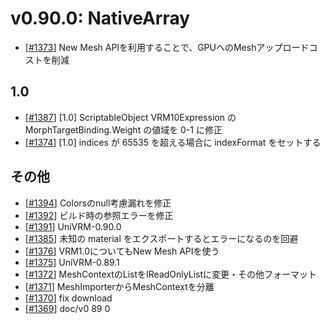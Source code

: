 # v0.90.0: NativeArray

* [[\#1373](https://github.com/matonnet/UniVRM/pull/1373)] New Mesh APIを利用することで、GPUへのMeshアップロードコストを削減

## 1.0
* [[\#1387](https://github.com/matonnet/UniVRM/pull/1387)] [1.0] ScriptableObject VRM10Expression の MorphTargetBinding.Weight の値域を 0-1 に修正
* [[\#1374](https://github.com/matonnet/UniVRM/pull/1374)] [1.0] indices が 65535 を超える場合に indexFormat をセットする

## その他
* [[\#1394](https://github.com/matonnet/UniVRM/pull/1394)] Colorsのnull考慮漏れを修正
* [[\#1392](https://github.com/matonnet/UniVRM/pull/1392)] ビルド時の参照エラーを修正
* [[\#1391](https://github.com/matonnet/UniVRM/pull/1391)] UniVRM-0.90.0
* [[\#1385](https://github.com/matonnet/UniVRM/pull/1385)] 未知の material をエクスポートするとエラーになるのを回避
* [[\#1376](https://github.com/matonnet/UniVRM/pull/1376)] VRM1.0についてもNew Mesh APIを使う
* [[\#1375](https://github.com/matonnet/UniVRM/pull/1375)] UniVRM-0.89.1
* [[\#1372](https://github.com/matonnet/UniVRM/pull/1372)] MeshContextのListをIReadOnlyListに変更・その他フォーマット
* [[\#1371](https://github.com/matonnet/UniVRM/pull/1371)] MeshImporterからMeshContextを分離
* [[\#1370](https://github.com/matonnet/UniVRM/pull/1370)] fix download
* [[\#1369](https://github.com/matonnet/UniVRM/pull/1369)] doc/v0 89 0
